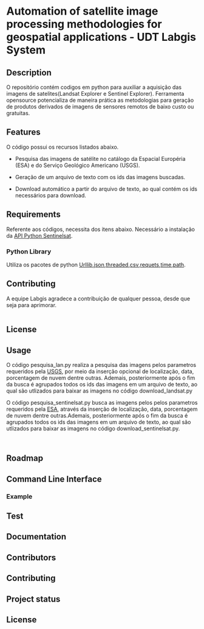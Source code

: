 # Automation of satellite image processing methodologies for geospatial applications - UDT Labgis System

  
## Description
O repositório contém codigos em python para  auxiliar a aquisição das imagens de satelites(Landsat Explorer e Sentinel Explorer).
Ferramenta opensource potencializa de maneira prática as metodologias para geração de produtos derivados de imagens de sensores remotos de baixo custo ou gratuitas.
## Features

O código possui os recursos listados abaixo.

* Pesquisa das imagens de satélite no catálogo da Espacial Européria (ESA) e do Serviço Geológico Americano (USGS).

* Geração de um arquivo de texto com os ids das imagens buscadas.

* Download automático a partir do arquivo de texto, ao qual contém os ids necessários para download.




## Requirements

Referente aos códigos, necessita dos itens abaixo. 
Necessário a  instalação da [API Python Sentinelsat](https://pypi.org/project/sentinelsat/).


### Python Library
Utiliza os pacotes de python  [Urllib](https://pypi.org/project/urllib3/),[json](https://pypi.org/project/jsonlib/),[threaded](https://pypi.org/project/threaded/),[csv](https://pypi.org/project/csvfile/),[requets](https://pypi.org/project/requests/),[time](https://pypi.org/project/times/),[path](https://pypi.org/project/times/).


## Contributing
A equipe Labgis agradece a contribuição de qualquer pessoa, desde que seja para aprimorar.
```

```

## License

## Usage

O código pesquisa_lan.py realiza a pesquisa das imagens pelos parametros requeridos pela [USGS](https://m2m.cr.usgs.gov/api/docs/reference/#scene-search), por meio da inserção opcional de localização, data, porcentagem de nuvem dentre outras. Ademais, posteriormente após o fim da busca é agrupados todos os ids das imagens em um arquivo de texto, ao qual são utlizados para baixar as imagens no código download_landsat.py

O código pesquisa_sentinelsat.py busca as imagens pelos pelos parametros requeridos pela [ESA](https://sentinelsat.readthedocs.io/en/v0.9.1/api.html), através da inserção de localização, data, porcentagem de nuvem dentre outras.Ademais, posteriormente após o fim da busca é agrupados todos os ids das imagens em um arquivo de texto, ao qual são utlizados para baixar as imagens no código download_sentinelsat.py.


```

```


```

````
## Roadmap








## Command Line Interface



### Example



## Test


## Documentation




## Contributors


## Contributing



## Project status

## License
